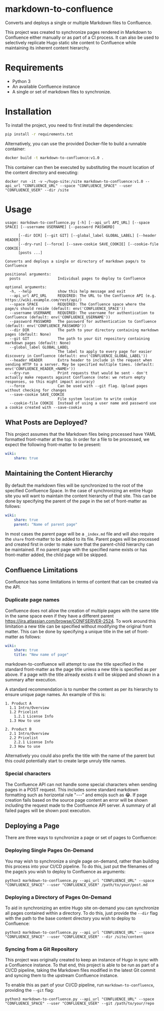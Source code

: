 # markdown-to-confluence

Converts and deploys a single or multiple Markdown files to Confluence.

This project was created to synchronize pages rendered in Markdown to Confluence either manually or as part of a CI process. It can also be used to selectively replicate Hugo static site content to Confluence while maintaining its inherent content hierarchy.

# Requirements

* Python 3
* An available Confluence instance
* A single or set of markdown files to synchronize.

# Installation

To install the project, you need to first install the dependencies:

```sh
pip install -r requirements.txt
```

Alternatively, you can use the provided Docker-file to build a runnable container:

```sh
docker build -t markdown-to-confluence:v1.0 .
```

This container can then be executed by substituting the mount location of the content directory and executing:

```
docker run -it -v ~/hugo-site:/site markdown-to-confluence:v1.0 --api_url "CONFLUENCE_URL" --space "CONFLUENCE_SPACE" --user "CONFLUENCE_USER" --dir /site
```

# Usage

```
usage: markdown-to-confluence.py [-h] [--api_url API_URL] [--space SPACE] [--username USERNAME] [--password PASSWORD]
      
      [--dir DIR] [--git GIT] [--global_label GLOBAL_LABEL] [--header HEADER]
      [--dry-run] [--force] [--save-cookie SAVE_COOKIE] [--cookie-file COOKIE]
      [posts ...]

Converts and deploys a single or directory of markdown page/s to Confluence

positional arguments:
  posts                 Individual pages to deploy to Confluence

optional arguments:
  -h, --help            show this help message and exit
  --api_url API_URL     REQUIRED: The URL to the Confluence API (e.g. https://wiki.example.com/rest/api/)
  --space SPACE         REQUIRED: The Confluence space where the page/s should reside (default: env('CONFLUENCE_SPACE'))
  --username USERNAME   REQUIRED: The username for authentication to Confluence (default: env('CONFLUENCE_USERNAME'))
  --password PASSWORD   The password for authentication to Confluence (default: env('CONFLUENCE_PASSWORD'))
  --dir DIR             The path to your directory containing markdown pages (default: None)
  --git GIT             The path to your Git repository containing markdown pages (default: None)
  --global_label GLOBAL_LABEL
                        The label to apply to every page for easier discovery in Confluence (default: env('CONFLUENCE_GLOBAL_LABEL'))
  --header HEADER       Extra header to include in the request when sending HTTP to a server. May be specified multiple times. (default: env('CONFLUENCE_HEADER_<NAME>'))
  --dry-run             Print requests that would be sent - don't actually make requests against Confluence (note: we return empty responses, so this might impact accuracy)
  --force               Can be used with --git flag. Upload pages without checking for changes
  --save-cookie SAVE_COOKIE
                        File system location to write cookie
  --cookie-file COOKIE  Instead of using a user name and password use a cookie created with --save-cookie

```

## What Posts are Deployed?

This project assumes that the Markdown files being processed have YAML formatted front-matter at the top. In order for a file to be processed, we expect the following front-matter to be present:

```yaml
wiki:
    share: true
```

## Maintaining the Content Hierarchy

By default the markdown files will be synchronized to the root of the specified Confluence Space. In the case of synchronizing an entire Hugo site you will want to maintain the content hierarchy of that site. This can be done by specifying the parent of the page in the set of front-matter as follows:

```yaml
wiki:
    share: true
    parent: "Name of parent page"
```

In most cases the parent page will be a `_index.md` file and will also require the `share` front-matter to be added to its file. Parent pages will be processed and created first in order to make sure that the parent-child hierarchy can be maintained. If no parent page with the specified name exists or has front-matter added, the child page will be skipped.

## Confluence Limitations

Confluence has some limitations in terms of content that can be created via the API.

### Duplicate page names

Confluence does not allow the creation of multiple pages with the same title in the same space even if they have a different parent https://jira.atlassian.com/browse/CONFSERVER-2524. To work around this limitation a new title can be specified without modifying the original front matter. This can be done by specifying a unique title in the set of front-matter as follows:

```yaml
wiki:
    share: true
    title: "New name of page" 
```

markdown-to-confluence will attempt to use the title specified in the standard front-matter as the page title unless a new title is specified as per above. If a page with the title already exists it will be skipped and shown in a summary after execution.

A standard recommendation is to number the content as per its hierarchy to ensure unique page names. An example of this is:

```
1. Product A
  1.1 Intro/Overview
  1.2 Pricelist
    1.2.1 License Info
  1.3 How to use

2. Product B
  2.1 Intro/Overview
  2.2 Pricelist
    2.2.1 License Info
  2.3 How to use
```

Alternatively you could also prefix the title with the name of the parent but this could potentially start to create large unruly title names.

### Special characters

The Confluence API can not handle some special characters when sending pages in a POST request. This includes some standard markdown formatting such as horizontal rule "---" and emojis such as :joy:. If page creation fails based on the source page content an error will be shown including the request made to the Confluence API server. A summary of all failed pages will be shown post execution.

## Deploying a Page

There are three ways to synchronize a page or set of pages to Confluence:

### Deploying Single Pages On-Demand

You may wish to synchronize a single page on-demand, rather than building this process into your CI/CD pipeline. To do this, just put the filenames of the page/s you wish to deploy to Confluence as arguments:

```
python3 markdown-to-confluence.py --api_url "CONFLUENCE_URL" --space "CONFLUENCE_SPACE" --user "CONFLUENCE_USER" /path/to/your/post.md
```

### Deploying a Directory of Pages On-Demand

To aid in synchronizing an entire Hugo site on-demand you can synchronize all pages contained within a directory. To do this, just provide the `--dir` flag with the path to the base content directory you wish to deploy to Confluence:

```
python3 markdown-to-confluence.py --api_url "CONFLUENCE_URL" --space "CONFLUENCE_SPACE" --user "CONFLUENCE_USER" --dir /site/content
```

### Syncing from a Git Repository

This project was originally created to keep an instance of Hugo in sync with a Confluence instance. To that end, this project is able to be run as part of a CI/CD pipeline, taking the Markdown files modified in the latest Git commit and syncing them to the upstream Confluence instance.

To enable this as part of your CI/CD pipeline, run `markdown-to-confluence`, providing the `--git` flag:

```
python3 markdown-to-confluence.py --api_url "CONFLUENCE_URL" --space "CONFLUENCE_SPACE" --user "CONFLUENCE_USER" --git /path/to/your/repo
```
